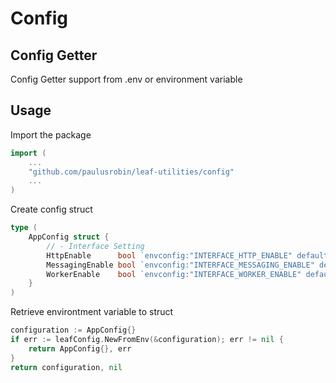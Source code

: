 # Config

## Config Getter
Config Getter support from .env or environment variable

## Usage
Import the package
```go
import (
    ...
    "github.com/paulusrobin/leaf-utilities/config"
    ...
)
```

Create config struct
```go
type (
    AppConfig struct {
        // - Interface Setting
		HttpEnable      bool `envconfig:"INTERFACE_HTTP_ENABLE" default:"true"`
		MessagingEnable bool `envconfig:"INTERFACE_MESSAGING_ENABLE" default:"true"`
		WorkerEnable    bool `envconfig:"INTERFACE_WORKER_ENABLE" default:"true"`
    }
)
```
Retrieve environtment variable to struct
```go
configuration := AppConfig{}
if err := leafConfig.NewFromEnv(&configuration); err != nil {
	return AppConfig{}, err
}
return configuration, nil
```